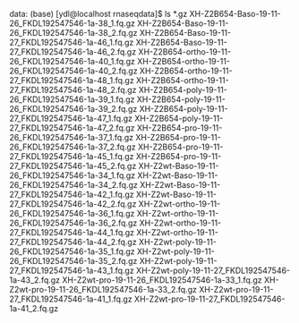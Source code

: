 data:
(base) [ydl@localhost rnaseqdata]$ ls *.gz
XH-Z2B654-Baso-19-11-26_FKDL192547546-1a-38_1.fq.gz
XH-Z2B654-Baso-19-11-26_FKDL192547546-1a-38_2.fq.gz
XH-Z2B654-Baso-19-11-27_FKDL192547546-1a-46_1.fq.gz
XH-Z2B654-Baso-19-11-27_FKDL192547546-1a-46_2.fq.gz
XH-Z2B654-ortho-19-11-26_FKDL192547546-1a-40_1.fq.gz
XH-Z2B654-ortho-19-11-26_FKDL192547546-1a-40_2.fq.gz
XH-Z2B654-ortho-19-11-27_FKDL192547546-1a-48_1.fq.gz
XH-Z2B654-ortho-19-11-27_FKDL192547546-1a-48_2.fq.gz
XH-Z2B654-poly-19-11-26_FKDL192547546-1a-39_1.fq.gz
XH-Z2B654-poly-19-11-26_FKDL192547546-1a-39_2.fq.gz
XH-Z2B654-poly-19-11-27_FKDL192547546-1a-47_1.fq.gz
XH-Z2B654-poly-19-11-27_FKDL192547546-1a-47_2.fq.gz
XH-Z2B654-pro-19-11-26_FKDL192547546-1a-37_1.fq.gz
XH-Z2B654-pro-19-11-26_FKDL192547546-1a-37_2.fq.gz
XH-Z2B654-pro-19-11-27_FKDL192547546-1a-45_1.fq.gz
XH-Z2B654-pro-19-11-27_FKDL192547546-1a-45_2.fq.gz
XH-Z2wt-Baso-19-11-26_FKDL192547546-1a-34_1.fq.gz
XH-Z2wt-Baso-19-11-26_FKDL192547546-1a-34_2.fq.gz
XH-Z2wt-Baso-19-11-27_FKDL192547546-1a-42_1.fq.gz
XH-Z2wt-Baso-19-11-27_FKDL192547546-1a-42_2.fq.gz
XH-Z2wt-ortho-19-11-26_FKDL192547546-1a-36_1.fq.gz
XH-Z2wt-ortho-19-11-26_FKDL192547546-1a-36_2.fq.gz
XH-Z2wt-ortho-19-11-27_FKDL192547546-1a-44_1.fq.gz
XH-Z2wt-ortho-19-11-27_FKDL192547546-1a-44_2.fq.gz
XH-Z2wt-poly-19-11-26_FKDL192547546-1a-35_1.fq.gz
XH-Z2wt-poly-19-11-26_FKDL192547546-1a-35_2.fq.gz
XH-Z2wt-poly-19-11-27_FKDL192547546-1a-43_1.fq.gz
XH-Z2wt-poly-19-11-27_FKDL192547546-1a-43_2.fq.gz
XH-Z2wt-pro-19-11-26_FKDL192547546-1a-33_1.fq.gz
XH-Z2wt-pro-19-11-26_FKDL192547546-1a-33_2.fq.gz
XH-Z2wt-pro-19-11-27_FKDL192547546-1a-41_1.fq.gz
XH-Z2wt-pro-19-11-27_FKDL192547546-1a-41_2.fq.gz




